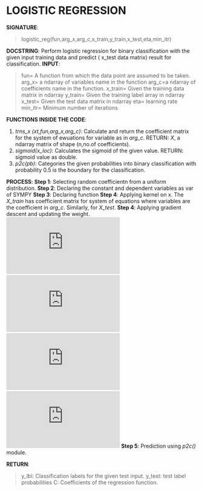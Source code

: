 # LOGISTIC REGRESSION

**SIGNATURE**: 
>logistic_reg(fun,arg_x,arg_c,x_train,y_train,x_test,eta,min_itr)

**DOCSTRING**:
Perform logistic regression for binary classification with the given input training data and predict ( x_test data matrix) result for classification.
**INPUT**:
>fun= A function from which the data point are assumed to be taken.
arg_x= a ndarray of variables name in the function
arg_c=a ndarray of coefficients name in the function.
x_train= Given the training data matrix in ndarray
y_train= Given the training label array in ndarray
x_test= Given the test data matrix in ndarray
eta= learning rate
min_itr= Minimum number of iterations

**FUNCTIONS INSIDE THE CODE**:
1) *trns_x (xt,fun,arg_x,arg_c)*: Calculate and return the coefficient matrix for the system of ewuations for variable as in *arg_c*.
RETURN: *X*, a ndarray matrix of shape (n,no.of coefficients).
2) *sigmoid(x_loc)*: Calculates the sigmoid of the given value.
RETURN: sigmoid value as double.
3) *p2c(pb)*: Categories the given probabilities into binary classification with probability 0.5 is the boundary for the classification.

**PROCESS**:
**Step 1**: Selecting random coefficientn from a uniform distribution.
**Step 2**: Declaring the constant and dependent variables as var of SYMPY
**Step 3**: Declaring function
**Step 4**: Applying kernel on x. The *X_train* has coefficient matrix for system of equations where variables are the coefficient in *arg_c*. Similarly, for *X_test*.
**Step 4**: Applying gradient descent and updating the weight.
&nbsp;&nbsp;&nbsp;&nbsp;&nbsp;&nbsp;&nbsp;&nbsp;&nbsp;&nbsp;&nbsp;&nbsp;&nbsp;![](http://latex.codecogs.com/gif.latex?%5Cwidehat%7By%7D%3D%5Csigma%28xtrain%5Cbullet%20C%29)
&nbsp;&nbsp;&nbsp;&nbsp;&nbsp;&nbsp;&nbsp;&nbsp;&nbsp;&nbsp;&nbsp;&nbsp;&nbsp;![](http://latex.codecogs.com/gif.latex?L%3D-ylog%5Cwidehat%7By%7D-%281-y%29log%281-%5Cwidehat%7By%7D%29)
&nbsp;&nbsp;&nbsp;&nbsp;&nbsp;&nbsp;&nbsp;&nbsp;&nbsp;&nbsp;&nbsp;&nbsp;&nbsp;![](http://latex.codecogs.com/gif.latex?%5Cfrac%7B%5Cpartial%20L%7D%7B%5Cpartial%20w%7D%3D%5Cleft%20%28%20%5Cwidehat%7By%7D-y%20%5Cright%20%29%5Cbullet%20x)
&nbsp;&nbsp;&nbsp;&nbsp;&nbsp;&nbsp;&nbsp;&nbsp;&nbsp;&nbsp;&nbsp;&nbsp;&nbsp;![](http://latex.codecogs.com/gif.latex?w%3Dw-%5Calpha%5Cfrac%7B%5Cpartial%20L%7D%7B%5Cpartial%20w%7D)
**Step 5**: Prediction using *p2c()* module.

**RETURN**: 
>y_lbl: Classification labels for the given test input.
y_test: test label probabilities
C: Coefficients of the regression function.
